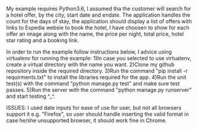My example requires Python3.6, I assumed tha the customer will search for a hotel offer, by the city, start date and endate.
The application handles the count for the days of stay, the application should display a list of offers with links to Expedia 
websie to book the hotel, I have choosen to show for each offer an image along with the name, the price per night, 
total price, hotel star rating and a booking link.

In order to run the example follow instructions below, I advice using virtualenv for running the example:
  1)In case you selected to use virtualenv, create a virtual directory with the name you want.
  2)Clone my github repository inside the required directory.
  3)Run the command "pip install -r requirments.txt" to install the libraries required for the app.
  4)Run the unit test(s) with the command "python manage.py test" and make sure test passes.
  5)Run the server with the command "python manage.py runserver" and start testing ^_^.
  
ISSUES:
I used date inputs for ease of use for user, but not all browsers support it e.g. "Firefox", so user should handle inserting 
the valid format in case he/she unsupported browser, it should work fine in Chrome.
